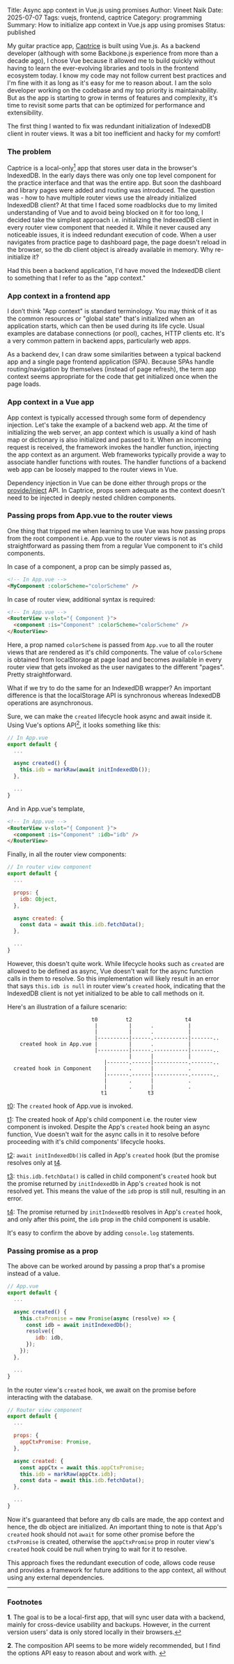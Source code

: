 Title: Async app context in Vue.js using promises
Author: Vineet Naik
Date: 2025-07-07
Tags: vuejs, frontend, captrice
Category: programming
Summary: How to initialize app context in Vue.js app using promises
Status: published

My guitar practice app, [Captrice](https://www.captrice.io) is built
using Vue.js. As a backend developer (although with some Backbone.js
experience from more than a decade ago), I chose Vue because it
allowed me to build quickly without having to learn the ever-evolving
libraries and tools in the frontend ecosystem today. I know my code
may not follow current best practices and I'm fine with it as long as
it's easy for me to reason about. I am the solo developer working on
the codebase and my top priority is maintainability. But as the app is
starting to grow in terms of features and complexity, it's time to
revisit some parts that can be optimized for performance and
extensibility.

The first thing I wanted to fix was redundant initialization of
IndexedDB client in router views. It was a bit too inefficient and
hacky for my comfort!

### The problem

Captrice is a local-only<a id="footnote-1-ref"
href="#footnote-1"><sup>1</sup></a> app that stores user data in the
browser's IndexedDB. In the early days there was only one top level
component for the practice interface and that was the entire app. But
soon the dashboard and library pages were added and routing was
introduced. The question was - how to have multiple router views use
the already initialized IndexedDB client? At that time I faced some
roadblocks due to my limited understanding of Vue and to avoid being
blocked on it for too long, I decided take the simplest approach
i.e. initializing the IndexedDB client in every router view component
that needed it. While it never caused any noticeable issues, it is
indeed redundant execution of code. When a user navigates from
practice page to dashboard page, the page doesn't reload in the
browser, so the db client object is already available in memory. Why
re-initialize it?

Had this been a backend application, I'd have moved the IndexedDB
client to something that I refer to as the "app context."

### App context in a frontend app

I don’t think "App context" is standard terminology. You may think of
it as the common resources or "global state" that's initialized when
an application starts, which can then be used during its life
cycle. Usual examples are database connections (or pool), caches, HTTP
clients etc. It's a very common pattern in backend apps, particularly
web apps.

As a backend dev, I can draw some similarities between a typical
backend app and a single page frontend application (SPA). Because SPAs
handle routing/navigation by themselves (instead of page refresh), the
term app context seems appropriate for the code that get initialized
once when the page loads.

### App context in a Vue app

App context is typically accessed through some form of dependency
injection. Let's take the example of a backend web app. At the time of
initializing the web server, an app context which is usually a kind of
hash map or dictionary is also initialized and passed to it. When an
incoming request is received, the framework invokes the handler
function, injecting the app context as an argument. Web frameworks
typically provide a way to associate handler functions with
routes. The handler functions of a backend web app can be loosely
mapped to the router views in Vue.

Dependency injection in Vue can be done either through props or the
[provide/inject](https://vuejs.org/guide/components/provide-inject)
API. In Captrice, props seem adequate as the context doesn't need to
be injected in deeply nested children components.

### Passing props from App.vue to the router views

One thing that tripped me when learning to use Vue was how passing
props from the root component i.e. App.vue to the router views is not
as straightforward as passing them from a regular Vue component to
it's child components.

In case of a component, a prop can be simply passed as,

```html
<!-- In App.vue -->
<MyComponent :colorScheme="colorScheme" />
```

In case of router view, additional syntax is required:

```html
<!-- In App.vue -->
<RouterView v-slot="{ Component }">
  <component :is="Component" :colorScheme="colorScheme" />
</RouterView>
```

Here, a prop named `colorScheme` is passed from `App.vue` to all the
router views that are rendered as it's child components. The value of
`colorScheme` is obtained from localStorage at page load and becomes
available in every router view that gets invoked as the user navigates
to the different "pages". Pretty straightforward.

What if we try to do the same for an IndexedDB wrapper? An important
difference is that the localStorage API is synchronous whereas
IndexedDB operations are asynchronous.

Sure, we can make the `created` lifecycle hook async and await inside
it. Using Vue's options API<a id="footnote-2-ref"
href="#footnote-2"><sup>2</sup></a>, it looks something like this:

```javascript
// In App.vue
export default {
  ...

  async created() {
    this.idb = markRaw(await initIndexedDb());
  },

  ...
}
```

And in App.vue's template,

```html
<!-- In App.vue -->
<RouterView v-slot="{ Component }">
  <component :is="Component" :idb="idb" />
</RouterView>
```

Finally, in all the router view components:

```javascript
// In router view component
export default {
  ...

  props: {
    idb: Object,
  },

  async created: {
    const data = await this.idb.fetchData();
  },

  ...
}
```

However, this doesn't quite work. While lifecycle hooks such as
`created` are allowed to be defined as async, Vue doesn't wait for the
async function calls in them to resolve. So this implementation will
likely result in an error that says `this.idb is null` in router
view's `created` hook, indicating that the IndexedDB client is not yet
initialized to be able to call methods on it.

Here's an illustration of a failure scenario:

```text
                           t0         t2                 t4
                            |          |      .           |
                            |          |      .           |
                            |----------|------.-----------|-------..
    created hook in App.vue |          |      .           |
                            |----------|------.-----------|-------..
                                       |      |           |
                               |-------.------|-----------.-------..
  created hook in Component    |       .      |           .
                               |-------.------|-----------.-------..
                               |       .      |           .
                               |       .      |           .
                              t1             t3

```

<u>t0</u>: The `created` hook of App.vue is invoked.

<u>t1</u>: The created hook of App's child component i.e. the router
view component is invoked. Despite the App's `created` hook being an
async function, Vue doesn't wait for the async calls in it to resolve
before proceeding with it's child components' lifecycle hooks.

<u>t2</u>: `await initIndexedDb()`is called in App's `created` hook (but
the promise resolves only at <u>t4</u>.

<u>t3</u>: `this.idb.fetchData()` is called in child component's
`created` hook but the promise returned by `initIndexedDb` in App's
`created` hook is not resolved yet. This means the value of the `idb`
prop is still null, resulting in an error.

<u>t4</u>: The promise returned by `initIndexedDb` resolves in App's
`created` hook, and only after this point, the `idb` prop in the child
component is usable.

It's easy to confirm the above by adding `console.log` statements.

### Passing promise as a prop

The above can be worked around by passing a prop that's a promise
instead of a value.

```javascript
// App.vue
export default {
  ...

  async created() {
    this.ctxPromise = new Promise(async (resolve) => {
      const idb = await initIndexedDb();
      resolve({
         idb: idb,
      });
    });
  },

  ...
}
```

In the router view's `created` hook, we await on the promise before
interacting with the database.

```javascript
// Router view component
export default {
  ...

  props: {
    appCtxPromise: Promise,
  },

  async created: {
    const appCtx = await this.appCtxPromise;
    this.idb = markRaw(appCtx.idb);
    const data = await this.idb.fetchData();
  },

  ...
}
```

Now it's guaranteed that before any db calls are made, the app context
and hence, the db object are initialized. An important thing to note
is that App's `created` hook should not `await` for some other promise
before the `ctxPromise` is created, otherwise the `appCtxPromise` prop
in router view's `created` hook could be null when trying to wait for
it to resolve.

This approach fixes the redundant execution of code, allows code reuse
and provides a framework for future additions to the app context, all
without using any external dependencies.

<hr/>

### Footnotes

<b id="footnote-1">1</b>. The goal is to be a local-first app, that
will sync user data with a backend, mainly for cross-device usability
and backups. However, in the current version users' data is only
stored locally in their browsers.<a href="#footnote-1-ref">&#8617;</a>

<b id="footnote-2">2</b>. The composition API seems to be more widely
recommended, but I find the options API easy to reason about and work
with. <a href="#footnote-2-ref">&#8617;</a>

